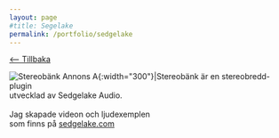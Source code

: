```yaml
---
layout: page
#title: Segelake
permalink: /portfolio/sedgelake
---
```


[<-- Tillbaka](../portfolio)

![Stereobänk Annons A](/assets/stereobank_annons_A.jpg){:width="300"}|Stereobänk är en stereobredd-plugin<br>utvecklad av Sedgelake Audio.<br><br>Jag skapade videon och ljudexemplen<br>som finns på [sedgelake.com](https://sedgelake.com/products/stereobank)